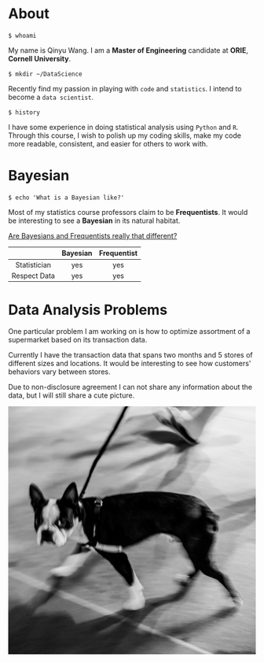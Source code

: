 About
===

	$ whoami

My name is Qinyu Wang. I am a **Master of Engineering** candidate at **ORIE**, **Cornell University**.

	$ mkdir ~/DataScience

Recently find my passion in playing with `code` and `statistics`. I intend to become a `data scientist`.
	
	$ history 

I have some experience in doing statistical analysis using `Python` and `R`. Through this course, I wish to polish up my coding skills, make my code more readable, consistent, and easier for others to work with.

Bayesian
===

	$ echo 'What is a Bayesian like?'

Most of my statistics course professors claim to be **Frequentists**. It would be interesting to see a **Bayesian** in its natural habitat.

[Are Bayesians and Frequentists really that different?](http://simplystatistics.org/2014/10/13/as-an-applied-statistician-i-find-the-frequentists-versus-bayesians-debate-completely-inconsequential/)

|    | Bayesian | Frequentist | 
|:----------:|:--------:|:-----------:|
|Statistician|yes|yes|
|Respect Data|yes|yes|

Data Analysis Problems
===
One particular problem I am working on is how to optimize assortment of a supermarket based on its transaction data.

Currently I have the transaction data that spans two months and 5 stores of different sizes and locations. It would be interesting to see how customers' behaviors vary between stores.

Due to non-disclosure agreement I can not share any information about the data, but I will still share a cute picture.

![A cute pug in NYC](https://raw.githubusercontent.com/7inyu/CU-BDA-Lab01/master/rsz_pug.jpg)


